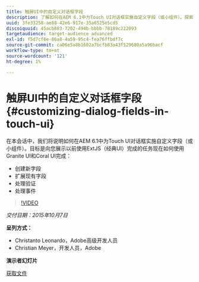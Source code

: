 ```yaml
---
title: 触屏UI中的自定义对话框字段
description: 了解如何在AEM 6.1中为Touch UI对话框实施自定义字段（或小组件）。探索现在如何使用Granite UI和Coral UI完成以前使用ExtJS（经典UI）完成的事项。
uuid: 3fe33258-ae88-42e6-917e-35a6525e5cd5
discoiquuid: 45acb883-7202-494b-bbbb-78189c222093
targetaudience: target-audience advanced
exl-id: f5d7cf6e-86a8-4a59-95c4-fea76ffbdf7c
source-git-commit: ca06e5a8b1602a7bcfb83a43f529680a5a96bacf
workflow-type: tm+mt
source-wordcount: '121'
ht-degree: 1%

---
```


# 触屏UI中的自定义对话框字段{#customizing-dialog-fields-in-touch-ui}

在本会话中，我们将说明如何在AEM 6.1中为Touch UI对话框实施自定义字段（或小组件）。目标是向您展示以前使用ExtJS（经典UI）完成的任务现在如何使用Granite UI和Coral UI完成：

* 创建新字段
* 扩展现有字段
* 处理验证
* 处理事件

>[!VIDEO](https://video.tv.adobe.com/v/19373/?quality=9)

*交付日期：2015年10月7日*

**呈列方式：**

* Christanto Leonardo，Adobe高级开发人员
* Christian Meyer，开发人员，Adobe

**演示者幻灯片**

[获取文件](assets/aem-gems-customizing-touch-ui-dialog-fields.pdf)
<!--
[Get back to the Overview](https://helpx.adobe.com/experience-manager/kt/eseminars/gems/aem-index.html)
-->
